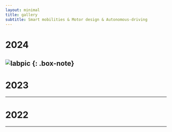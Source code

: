 ```yaml
---
layout: minimal
title: gallery
subtitle: Smart mobilities & Motor design & Autonomous-driving
---
```

# 2024
![labpic](https://github.com/hrchalab/hrchalab.github.io/blob/master/assets/img/2024hongbo.JPG?raw=true)
{: .box-note}
---
# 2023
---
# 2022
---

